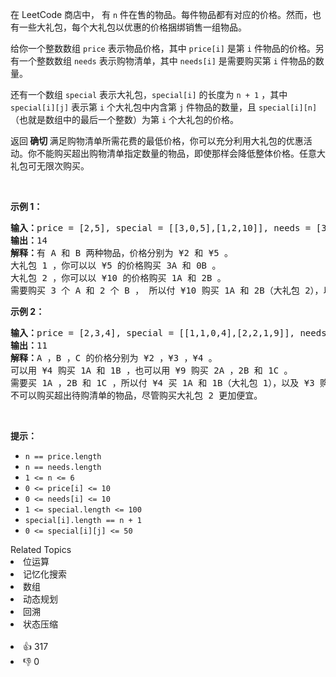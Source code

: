 <p>在 LeetCode 商店中， 有 <code>n</code> 件在售的物品。每件物品都有对应的价格。然而，也有一些大礼包，每个大礼包以优惠的价格捆绑销售一组物品。</p>

<p>给你一个整数数组 <code>price</code> 表示物品价格，其中 <code>price[i]</code> 是第 <code>i</code> 件物品的价格。另有一个整数数组 <code>needs</code> 表示购物清单，其中 <code>needs[i]</code> 是需要购买第 <code>i</code> 件物品的数量。</p>

<p>还有一个数组 <code>special</code> 表示大礼包，<code>special[i]</code> 的长度为 <code>n + 1</code> ，其中 <code>special[i][j]</code> 表示第 <code>i</code> 个大礼包中内含第 <code>j</code> 件物品的数量，且 <code>special[i][n]</code> （也就是数组中的最后一个整数）为第 <code>i</code> 个大礼包的价格。</p>

<p>返回<strong> 确切 </strong>满足购物清单所需花费的最低价格，你可以充分利用大礼包的优惠活动。你不能购买超出购物清单指定数量的物品，即使那样会降低整体价格。任意大礼包可无限次购买。</p>

<p> </p>

<p><strong>示例 1：</strong></p>

<pre>
<strong>输入：</strong>price = [2,5], special = [[3,0,5],[1,2,10]], needs = [3,2]
<strong>输出：</strong>14
<strong>解释：</strong>有 A 和 B 两种物品，价格分别为 ¥2 和 ¥5 。 
大礼包 1 ，你可以以 ¥5 的价格购买 3A 和 0B 。 
大礼包 2 ，你可以以 ¥10 的价格购买 1A 和 2B 。 
需要购买 3 个 A 和 2 个 B ， 所以付 ¥10 购买 1A 和 2B（大礼包 2），以及 ¥4 购买 2A 。</pre>

<p><strong>示例 2：</strong></p>

<pre>
<strong>输入：</strong>price = [2,3,4], special = [[1,1,0,4],[2,2,1,9]], needs = [1,2,1]
<strong>输出：</strong>11
<strong>解释：</strong>A ，B ，C 的价格分别为 ¥2 ，¥3 ，¥4 。
可以用 ¥4 购买 1A 和 1B ，也可以用 ¥9 购买 2A ，2B 和 1C 。 
需要买 1A ，2B 和 1C ，所以付 ¥4 买 1A 和 1B（大礼包 1），以及 ¥3 购买 1B ， ¥4 购买 1C 。 
不可以购买超出待购清单的物品，尽管购买大礼包 2 更加便宜。</pre>

<p> </p>

<p><strong>提示：</strong></p>

<ul>
	<li><code>n == price.length</code></li>
	<li><code>n == needs.length</code></li>
	<li><code>1 <= n <= 6</code></li>
	<li><code>0 <= price[i] <= 10</code></li>
	<li><code>0 <= needs[i] <= 10</code></li>
	<li><code>1 <= special.length <= 100</code></li>
	<li><code>special[i].length == n + 1</code></li>
	<li><code>0 <= special[i][j] <= 50</code></li>
</ul>
<div><div>Related Topics</div><div><li>位运算</li><li>记忆化搜索</li><li>数组</li><li>动态规划</li><li>回溯</li><li>状态压缩</li></div></div><br><div><li>👍 317</li><li>👎 0</li></div>